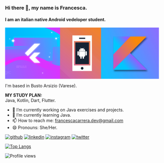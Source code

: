 ### Hi there 👋, my name is Francesca.
#### I am an italian native Android vedeloper student.
<img align="center" src="https://github.com/Francesca-Carrera/Francesca-Carrera/blob/main/github_banner.png" width=600px; />

I'm based in Busto Arsizio (Varese).
<br>

**MY STUDY PLAN:** <br>
Java, Kotlin, Dart, Flutter. <br>

- 🔭 I’m currently working on Java exercises and projects. 
- 🌱 I’m currently learning Java.
- 📫 How to reach me: francescacarrera.dev@gmail.com 
- 😄 Pronouns: She/Her.

[<img src='https://cdn.jsdelivr.net/npm/simple-icons@3.0.1/icons/github.svg' alt='github' height='40'>](https://github.com/Francesca-Carrera)  [<img src='https://cdn.jsdelivr.net/npm/simple-icons@3.0.1/icons/linkedin.svg' alt='linkedin' height='40'>](https://www.linkedin.com/in/francesca-c13051988/)  [<img src='https://cdn.jsdelivr.net/npm/simple-icons@3.0.1/icons/instagram.svg' alt='instagram' height='40'>](https://www.instagram.com/frens_hyena/)  [<img src='https://cdn.jsdelivr.net/npm/simple-icons@3.0.1/icons/twitter.svg' alt='twitter' height='40'>](https://twitter.com/FrensHyena)  

[![Top Langs](https://github-readme-stats.vercel.app/api/top-langs/?username=Francesca-Carrera)](https://github.com/anuraghazra/github-readme-stats)

![Profile views](https://gpvc.arturio.dev/Francesca-Carrera)  
